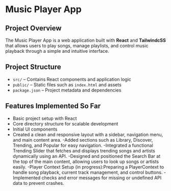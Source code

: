 # Music Player App

## Project Overview
The Music Player App is a web application built with **React** and **TailwindcSS** that allows users to play songs, manage playlists, and control music playback 
through a simple and intuitive interface.

## Project Structure
- `src/` – Contains React components and application logic  
- `public/` – Static files such as `index.html` and assets  
- `package.json` – Project metadata and dependencies  

## Features Implemented So Far
- Basic project setup with React  
- Core directory structure for scalable development  
- Initial UI components
- Created a clean and responsive layout with a sidebar, navigation menu, and main content area.
-Added sections such as Library, Discover, Trending, and Popular for easy navigation.
-Integrated a functional Trending Slider that fetches and displays trending songs and artists dynamically using an API.
-Designed and positioned the Search Bar at the top of the main content, allowing users to look up songs or artists easily.
-Player Context Setup (in progress):Preparing a PlayerContext to handle song playback, current track management, and control buttons.
-Implemented checks and error messages for missing or undefined API data to prevent crashes.

